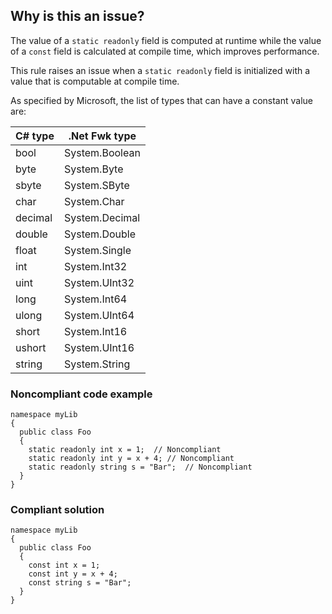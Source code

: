 ## Why is this an issue?

The value of a `static readonly` field is computed at runtime while the value of a `const` field is calculated at compile
time, which improves performance.

This rule raises an issue when a `static readonly` field is initialized with a value that is computable at compile time.

As specified by Microsoft, the list of types that can have a constant value are:

| C# type | .Net Fwk type |
| --- | --- |
| bool | System.Boolean |
| byte | System.Byte |
| sbyte | System.SByte |
| char | System.Char |
| decimal | System.Decimal |
| double | System.Double |
| float | System.Single |
| int | System.Int32 |
| uint | System.UInt32 |
| long | System.Int64 |
| ulong | System.UInt64 |
| short | System.Int16 |
| ushort | System.UInt16 |
| string | System.String |

### Noncompliant code example

    namespace myLib
    {
      public class Foo
      {
        static readonly int x = 1;  // Noncompliant
        static readonly int y = x + 4; // Noncompliant
        static readonly string s = "Bar";  // Noncompliant
      }
    }

### Compliant solution

    namespace myLib
    {
      public class Foo
      {
        const int x = 1;
        const int y = x + 4;
        const string s = "Bar";
      }
    }